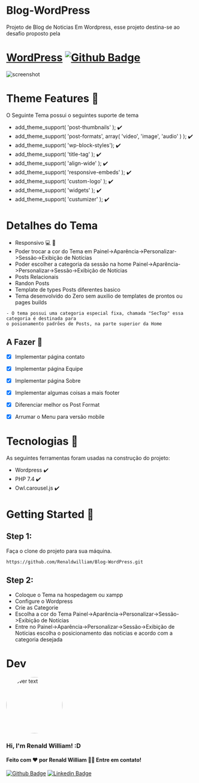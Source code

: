 # Blog-WordPress
Projeto de Blog de Noticias Em Wordpress, esse projeto destina-se ao desafio proposto pela

# [WordPress](https://br.wordpress.org/) [![Github Badge](https://img.shields.io/badge/Wordpress-version%205.7-blue)](https://br.wordpress.org/)
![screenshot](https://user-images.githubusercontent.com/55859434/124622524-92b53b00-de51-11eb-9850-7c830e213021.png)


# Theme Features :wrench:
O Seguinte Tema possui o seguintes suporte de tema
- add_theme_support( 'post-thumbnails' );  :heavy_check_mark:
- add_theme_support( 'post-formats', array( 'video', 'image', 'audio' ) );  :heavy_check_mark:
- add_theme_support( 'wp-block-styles');  :heavy_check_mark:
- add_theme_support( 'title-tag' ); :heavy_check_mark:
- add_theme_support( 'align-wide' );  :heavy_check_mark:
- add_theme_support( 'responsive-embeds' );  :heavy_check_mark:
- add_theme_support( 'custom-logo' );  :heavy_check_mark:
- add_theme_support( 'widgets' );  :heavy_check_mark:
- add_theme_support( 'custumizer' );  :heavy_check_mark:

# Detalhes do Tema
- Responsivo :computer: :iphone:
- Poder trocar a cor do Tema em Painel->Aparência->Personalizar->Sessão->Exibição de Notícias
- Poder escolher a categoria da sessão na home Painel->Aparência->Personalizar->Sessão->Exibição de Notícias
- Posts Relacionais 
- Randon Posts
- Template de types Posts diferentes basico
- Tema desenvolvido do Zero sem auxilio de templates de prontos ou pages builds

```
- O tema possui uma categoria especial fixa, chamada "SecTop" essa categoria é destinada para 
o posionamento padrões de Posts, na parte superior da Home
```
## A Fazer :wrench:
- [x] Implementar página contato
- [x] Implementar página Equipe
- [x] Implementar página Sobre
- [x] Implementar algumas coisas a mais footer
- [x] Diferenciar melhor os Post Format
- [x] Arrumar o Menu para versão mobile


# Tecnologias :pushpin:
As seguintes ferramentas foram usadas na construção do projeto:
- Wordpress  :heavy_check_mark:
- PHP 7.4  :heavy_check_mark:
- Owl.carousel.js  :heavy_check_mark:   

# Getting Started :flags:

## Step 1:
Faça o clone do projeto para sua máquina.

``` 
https://github.com/Renaldwilliam/Blog-WordPress.git
```
## Step 2:
- Coloque o Tema na hospedagem ou xampp 
- Configure o Wordpress
- Crie as Categorie
- Escolha a cor do Tema Painel->Aparência->Personalizar->Sessão->Exibição de Notícias
- Entre no Painel->Aparência->Personalizar->Sessão->Exibição de Notícias escolha o posicionamento das noticias e acordo com a categoria desejada

# Dev
<p align="">
  <img src="https://avatars.githubusercontent.com/u/55859434?v=4" width="150" height="150" title="hover text" style="border-radius:50%">
</p>

### Hi, I'm Renald William! :D

#### Feito com :heart: por Renald William 👋🏽 Entre em contato!

[![Github Badge](https://img.shields.io/badge/-Github-000?style=flat-square&logo=Github&logoColor=white&link=https://github.com/Renaldwilliam)](https://github.com/Renaldwilliam)
[![Linkedin Badge](https://img.shields.io/badge/-LinkedIn-blue?style=flat-square&logo=Linkedin&logoColor=white&link=https://www.linkedin.com/in/renald-william-faustino-81a4241a6/)](https://www.linkedin.com/in/renald-william-faustino-81a4241a6/)

